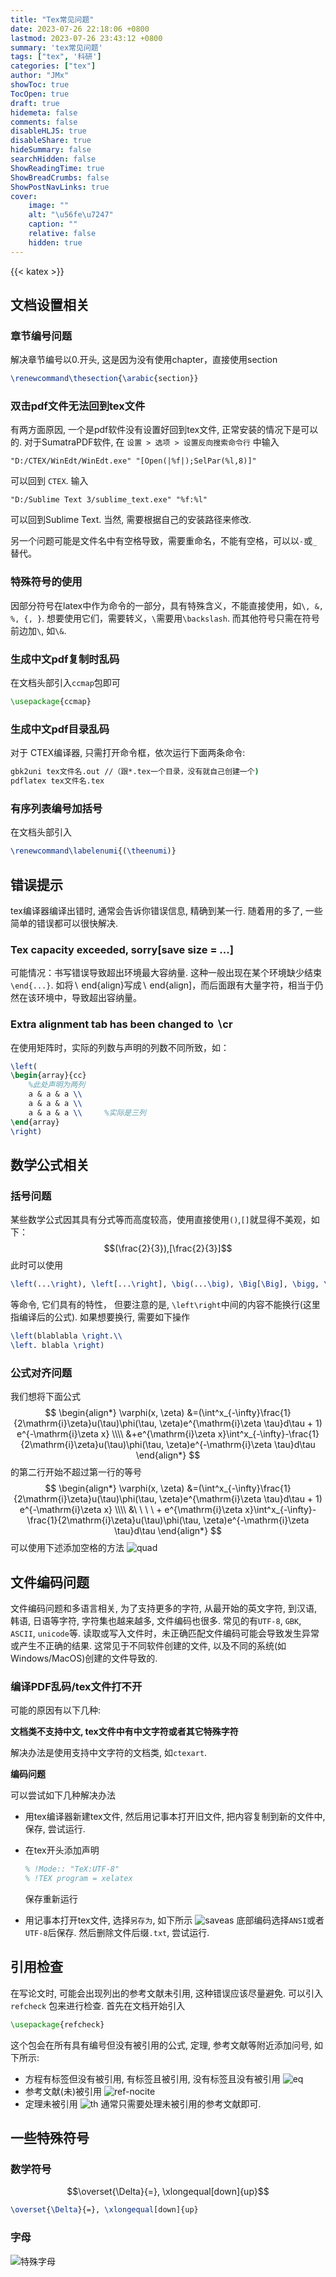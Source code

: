 ```yaml
---
title: "Tex常见问题"
date: 2023-07-26 22:18:06 +0800
lastmod: 2023-07-26 23:43:12 +0800
summary: 'tex常见问题'
tags: ["tex", '科研']
categories: ["tex"]
author: "JMx"
showToc: true
TocOpen: true
draft: true
hidemeta: false
comments: false
disableHLJS: true 
disableShare: true
hideSummary: false
searchHidden: false
ShowReadingTime: true
ShowBreadCrumbs: false
ShowPostNavLinks: true
cover:
    image: ""  
    alt: "\u56fe\u7247"  
    caption: "" 
    relative: false 
    hidden: true 
---
```


{{< katex >}}

## 文档设置相关

### 章节编号问题

解决章节编号以0.开头, 这是因为没有使用chapter，直接使用section
```latex
\renewcommand\thesection{\arabic{section}}
```

### 双击pdf文件无法回到tex文件
有两方面原因, 一个是pdf软件没有设置好回到tex文件, 正常安装的情况下是可以的.
对于SumatraPDF软件, 在 `设置 > 选项 > 设置反向搜索命令行` 中输入
```
"D:/CTEX/WinEdt/WinEdt.exe" "[Open(|%f|);SelPar(%l,8)]"
```
可以回到 `CTEX`.
输入
```
"D:/Sublime Text 3/sublime_text.exe" "%f:%l"
```
可以回到Sublime Text.
当然, 需要根据自己的安装路径来修改.

另一个问题可能是文件名中有空格导致，需要重命名，不能有空格，可以以`-`或`_`替代。

### 特殊符号的使用
因部分符号在latex中作为命令的一部分，具有特殊含义，不能直接使用，如`\, &, %, {, }`.
想要使用它们，需要转义，`\`需要用`\backslash`. 
而其他符号只需在符号前边加`\`, 如`\&`.


### 生成中文pdf复制时乱码
在文档头部引入`ccmap`包即可
```latex
\usepackage{ccmap}
```

### 生成中文pdf目录乱码
对于 CTEX编译器, 只需打开命令框，依次运行下面两条命令:
```bat
gbk2uni tex文件名.out //（跟*.tex一个目录，没有就自己创建一个)
pdflatex tex文件名.tex
```

### 有序列表编号加括号
在文档头部引入
```latex
\renewcommand\labelenumi{(\theenumi)}
```

## 错误提示
tex编译器编译出错时, 通常会告诉你错误信息, 精确到某一行. 
随着用的多了, 一些简单的错误都可以很快解决.


### Tex capacity exceeded, sorry[save size = ...]
可能情况：书写错误导致超出环境最大容纳量.
这种一般出现在某个环境缺少结束`\end{...}`.
如将$\backslash$ end\{align\}写成$\backslash$ end\{align]，而后面跟有大量字符，相当于仍然在该环境中，导致超出容纳量。

### Extra alignment tab has been changed to $\backslash$cr
在使用矩阵时，实际的列数与声明的列数不同所致，如：
```latex
\left(
\begin{array}{cc}
    %此处声明为两列
    a & a & a \\
    a & a & a \\
    a & a & a \\     %实际是三列
\end{array}
\right)
```


## 数学公式相关

### 括号问题
某些数学公式因其具有分式等而高度较高，使用直接使用`()`,`[]`就显得不美观，如下：
$$(\frac{2}{3}),[\frac{2}{3}]$$
此时可以使用
```latex
\left(...\right), \left[...\right], \big(...\big), \Big[\Big], \bigg, \Bigg
```
等命令, 它们具有的特性，
但要注意的是, `\left\right`中间的内容不能换行(这里指编译后的公式). 
如果想要换行, 需要如下操作
```latex
\left(blablabla \right.\\
\left. blabla \right)
```


### 公式对齐问题
我们想将下面公式
$$
\begin{align*}
   \varphi(x, \zeta)
   &=(\int^x_{-\infty}\frac{1}{2\mathrm{i}\zeta}u(\tau)\phi(\tau, \zeta)e^{\mathrm{i}\zeta \tau}d\tau + 1)
   e^{-\mathrm{i}\zeta x}      \\\\
   &+e^{\mathrm{i}\zeta x}\int^x_{-\infty}-\frac{1}{2\mathrm{i}\zeta}u(\tau)\phi(\tau, \zeta)e^{-\mathrm{i}\zeta \tau}d\tau
\end{align*}
$$
的第二行开始不超过第一行的等号
$$
\begin{align*}
   \varphi(x, \zeta)
   &=(\int^x_{-\infty}\frac{1}{2\mathrm{i}\zeta}u(\tau)\phi(\tau, \zeta)e^{\mathrm{i}\zeta \tau}d\tau + 1)
   e^{-\mathrm{i}\zeta x}      \\\\
   &\ \ \ \ + e^{\mathrm{i}\zeta x}\int^x_{-\infty}-\frac{1}{2\mathrm{i}\zeta}u(\tau)\phi(\tau, \zeta)e^{-\mathrm{i}\zeta \tau}d\tau
\end{align*}
$$
可以使用下述添加空格的方法
![quad](images/quad.png)

## 文件编码问题
文件编码问题和多语言相关, 为了支持更多的字符, 从最开始的英文字符, 到汉语, 韩语, 日语等字符, 字符集也越来越多, 文件编码也很多. 
常见的有`UTF-8`, `GBK`, `ASCII`, `unicode`等.
读取或写入文件时，未正确匹配文件编码可能会导致发生异常或产生不正确的结果. 
这常见于不同软件创建的文件, 以及不同的系统(如Windows/MacOS)创建的文件导致的.

### 编译PDF乱码/tex文件打不开
可能的原因有以下几种:

**文档类不支持中文, tex文件中有中文字符或者其它特殊字符**

解决办法是使用支持中文字符的文档类, 如`ctexart`.

**编码问题**

可以尝试如下几种解决办法
- 用tex编译器新建tex文件, 然后用记事本打开旧文件, 把内容复制到新的文件中, 保存, 尝试运行.

- 在tex开头添加声明
    ```latex
    % !Mode:: "TeX:UTF-8"
    % !TEX program = xelatex
    ```
    保存重新运行

- 用记事本打开tex文件, 选择`另存为`, 如下所示
![saveas](images/save.png)
    底部编码选择`ANSI`或者`UTF-8`后保存. 然后删除文件后缀`.txt`, 尝试运行.



## 引用检查
在写论文时, 可能会出现列出的参考文献未引用, 
这种错误应该尽量避免.
可以引入 `refcheck` 包来进行检查. 首先在文档开始引入
```latex
\usepackage{refcheck}
```
这个包会在所有具有编号但没有被引用的公式, 定理, 参考文献等附近添加问号, 如下所示:
- 方程有标签但没有被引用, 有标签且被引用, 没有标签且没有被引用
![eq](images/eq.jpg)
- 参考文献(未)被引用
![ref-nocite](images/ref-nocite.jpg)
- 定理未被引用
![th](images/th.jpg)
通常只需要处理未被引用的参考文献即可.

## 一些特殊符号

### 数学符号
$$\overset{\Delta}{=}, \xlongequal[down]{up}$$
```latex
\overset{\Delta}{=}, \xlongequal[down]{up}
```

### 字母
![特殊字母](images/alpha.png)
